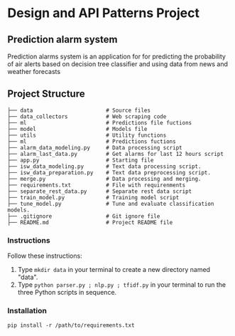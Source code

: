 # Design and API Patterns Project

## Prediction alarm system
Prediction alarms system is an application for for predicting the probability of air alerts based on decision tree classifier and using data from news and weather forecasts

## Project Structure
```shell
├── data                       # Source files
├── data_collectors            # Web scraping code
├── ml                         # Predictions file fuctions
├── model                      # Models file
├── utils                      # Utility functions
├── ml                         # Predictions fuctions
├── alarm_data_modeling.py     # Data processing script
├── alarm_last_data.py         # Get alarms for last 12 hours script
├── app.py                     # Starting file
├── isw_data_modeling.py       # Text data processing script.
├── isw_data_preparation.py    # Text data preprocessing script.
├── merge.py                   # Data processing and merging.
├── requirements.txt           # File with requirenments
├── separate_rest_data.py      # Separate rest data script
├── train_model.py             # Training model script
├── tune_model.py              # Tune and evaluate classification models.
├── .gitignore                 # Git ignore file
├── README.md                  # Project README file
```

### Instructions

Follow these instructions:

1. Type `mkdir data` in your terminal to create a new directory named "data".
2. Type `python parser.py ; nlp.py ; tfidf.py` in your terminal to run the three Python scripts in sequence.

### Installation
```
pip install -r /path/to/requirements.txt
```
